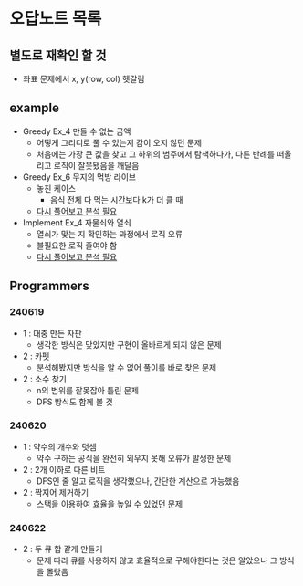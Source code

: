 # 오답노트 목록

## 별도로 재확인 할 것
- 좌표 문제에서 x, y(row, col) 헷갈림

## example
- Greedy Ex_4 만들 수 없는 금액
    - 어떻게 그리디로 풀 수 있는지 감이 오지 않던 문제
    - 처음에는 가장 큰 값을 찾고 그 하위의 범주에서 탐색하다가, 다른 반례를 떠올리고 로직이 잘못됐음을 깨달음
- Greedy Ex_6 무지의 먹방 라이브
    - 놓친 케이스
        - 음식 전체 다 먹는 시간보다 k가 더 클 때
    - [다시 풀어보고 분석 필요](https://school.programmers.co.kr/learn/courses/30/lessons/42891) 
- Implement Ex_4 자물쇠와 열쇠
    - 열쇠가 맞는 지 확인하는 과정에서 로직 오류
    - 불필요한 로직 줄여야 함
    - [다시 풀어보고 분석 필요](https://school.programmers.co.kr/learn/courses/30/lessons/60059)

## Programmers

### 240619
- 1 : 대충 만든 자판
    - 생각한 방식은 맞았지만 구현이 올바르게 되지 않은 문제
- 2 : 카펫
    - 분석해봤지만 방식을 알 수 없어 풀이를 바로 찾은 문제
- 2 : 소수 찾기
    - n의 범위를 잘못잡아 틀린 문제
    - DFS 방식도 함께 볼 것

### 240620
- 1 : 약수의 개수와 덧셈
    - 약수 구하는 공식을 완전히 외우지 못해 오류가 발생한 문제
- 2 : 2개 이하로 다른 비트
    - DFS인 줄 알고 로직을 생각했으나, 간단한 계산으로 가능했음
- 2 : 짝지어 제거하기
    - 스택을 이용하여 효율을 높일 수 있었던 문제

### 240622
- 2 : 두 큐 합 같게 만들기
    - 문제 따라 큐를 사용하지 않고 효율적으로 구해야한다는 것은 알았으나 그 방식을 몰랐음